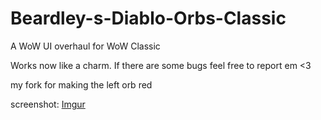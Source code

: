 # Beardley-s-Diablo-Orbs-Classic
A WoW UI overhaul for WoW Classic

Works now like a charm.
If there are some bugs feel free to report em <3

my fork for making the left orb red 


screenshot:
[Imgur](https://imgur.com/FIjLAUw)
